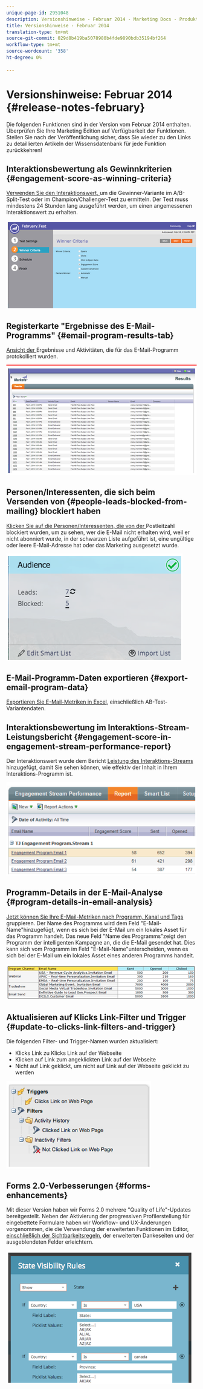 ```yaml
---
unique-page-id: 2951048
description: Versionshinweise - Februar 2014 - Marketing Docs - Produktdokumentation
title: Versionshinweise - Februar 2014
translation-type: tm+mt
source-git-commit: 029d8b419ba5078980b4fde9890bdb35194bf264
workflow-type: tm+mt
source-wordcount: '358'
ht-degree: 0%

---
```



# Versionshinweise: Februar 2014 {#release-notes-february}

Die folgenden Funktionen sind in der Version vom Februar 2014 enthalten. Überprüfen Sie Ihre Marketing Edition auf Verfügbarkeit der Funktionen. Stellen Sie nach der Veröffentlichung sicher, dass Sie wieder zu den Links zu detaillierten Artikeln der Wissensdatenbank für jede Funktion zurückkehren!

## Interaktionsbewertung als Gewinnkriterien {#engagement-score-as-winning-criteria}

[Verwenden Sie den Interaktionswert, ](/help/marketo/product-docs/email-marketing/email-programs/email-program-actions/email-test-a-b-test/define-the-a-b-test-winner-criteria.md) um die Gewinner-Variante im A/B-Split-Test oder im Champion/Challenger-Test zu ermitteln. Der Test muss mindestens 24 Stunden lang ausgeführt werden, um einen angemessenen Interaktionswert zu erhalten.

![](assets/image2014-9-22-10-3a46-3a49.png)

## Registerkarte &quot;Ergebnisse des E-Mail-Programms&quot; {#email-program-results-tab}

[Ansicht der ](/help/marketo/product-docs/email-marketing/email-programs/email-program-data/view-email-program-results.md) Ergebnisse und Aktivitäten, die für das E-Mail-Programm protokolliert wurden.

![](assets/image2014-9-22-10-3a47-3a19.png)

## Personen/Interessenten, die sich beim Versenden von {#people-leads-blocked-from-mailing} blockiert haben

[Klicken Sie auf die Personen/Interessenten, die von der ](/help/marketo/product-docs/email-marketing/email-programs/managing-people-in-email-programs/define-an-audience-with-a-smart-list.md) Postleitzahl blockiert wurden, um zu sehen, wer die E-Mail nicht erhalten wird, weil er nicht abonniert wurde, in der schwarzen Liste aufgeführt ist, eine ungültige oder leere E-Mail-Adresse hat oder das Marketing ausgesetzt wurde.

![](assets/image2014-9-22-10-3a47-3a42.png)

## E-Mail-Programm-Daten exportieren {#export-email-program-data}

[Exportieren Sie E-Mail-Metriken in Excel](/help/marketo/product-docs/email-marketing/email-programs/email-program-data/export-email-program-dashboard-to-excel.md), einschließlich AB-Test-Variantendaten.

## Interaktionsbewertung im Interaktions-Stream-Leistungsbericht {#engagement-score-in-engagement-stream-performance-report}

Der Interaktionswert wurde dem Bericht [Leistung des Interaktions-Streams](/help/marketo/product-docs/email-marketing/drip-nurturing/reports-and-notifications/engagement-stream-performance-report.md) hinzugefügt, damit Sie sehen können, wie effektiv der Inhalt in Ihrem Interaktions-Programm ist.

![](assets/image2014-9-22-10-3a50-3a36.png)

## Programm-Details in der E-Mail-Analyse {#program-details-in-email-analysis}

[Jetzt können Sie Ihre E-Mail-Metriken nach Programm, Kanal und Tags](/help/marketo/product-docs/reporting/revenue-cycle-analytics/email-analysis/build-an-email-analysis-report-that-shows-program-information.md) gruppieren. Der Name des Programms wird dem Feld &quot;E-Mail-Name&quot;hinzugefügt, wenn es sich bei der E-Mail um ein lokales Asset für das Programm handelt. Das neue Feld &quot;Name des Programms&quot;zeigt den Programm der intelligenten Kampagne an, die die E-Mail gesendet hat. Dies kann sich vom Programm im Feld &quot;E-Mail-Name&quot;unterscheiden, wenn es sich bei der E-Mail um ein lokales Asset eines anderen Programms handelt.

![](assets/image2014-9-22-10-3a50-3a57.png)

## Aktualisieren auf Klicks Link-Filter und Trigger {#update-to-clicks-link-filters-and-trigger}

Die folgenden Filter- und Trigger-Namen wurden aktualisiert:

* Klicks Link zu Klicks Link auf der Webseite
* Klicken auf Link zum angeklickten Link auf der Webseite
* Nicht auf Link geklickt, um nicht auf Link auf der Webseite geklickt zu werden

![](assets/image2014-9-22-10-3a51-3a31.png)

## Forms 2.0-Verbesserungen {#forms-enhancements}

Mit dieser Version haben wir Forms 2.0 mehrere &quot;Quality of Life&quot;-Updates bereitgestellt. Neben der Aktivierung der progressiven Profilerstellung für eingebettete Formulare haben wir Workflow- und UX-Änderungen vorgenommen, die die Verwendung der erweiterten Funktionen im Editor, [einschließlich der Sichtbarkeitsregeln](/help/marketo/product-docs/demand-generation/forms/form-fields/dynamically-toggle-visibility-of-a-form-field.md), der erweiterten Dankeseiten und der ausgeblendeten Felder erleichtern.

![](assets/image2014-9-22-10-3a51-3a54.png)
